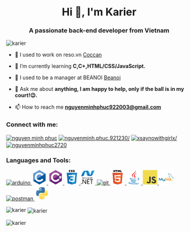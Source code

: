 <h1 align="center">Hi 👋, I'm Karier</h1>
<h3 align="center">A passionate back-end developer from Vietnam</h3>

<p align="left"> <img src="https://komarev.com/ghpvc/?username=karier&label=Profile%20views&color=0e75b6&style=flat" alt="karier" /> </p>

- 🔭 I used to work on reso.vn [Coccan](coccan.com)

- 🌱 I’m currently learning **C,C+,HTML/CSS/JavaScript.**

- 👯 I used to be a manager at BEANOI [Beanoi](beanoi.com)

- 💬 Ask me about **anything, I am happy to help, only if the ball is in my court!😉.**

- 📫 How to reach me **nguyenminhphuc922003@gmail.com**

<h3 align="left">Connect with me:</h3>
<p align="left">
<a href="https://dev.to/nguyen minh phuc" target="blank"><img align="center" src="https://raw.githubusercontent.com/rahuldkjain/github-profile-readme-generator/master/src/images/icons/Social/devto.svg" alt="nguyen minh phuc" height="30" width="40" /></a>
<a href="https://fb.com/nguyenminh.phuc.921230/" target="blank"><img align="center" src="https://raw.githubusercontent.com/rahuldkjain/github-profile-readme-generator/master/src/images/icons/Social/facebook.svg" alt="nguyenminh.phuc.921230/" height="30" width="40" /></a>
<a href="https://instagram.com/xsaynowithgirlx/" target="blank"><img align="center" src="https://raw.githubusercontent.com/rahuldkjain/github-profile-readme-generator/master/src/images/icons/Social/instagram.svg" alt="xsaynowithgirlx/" height="30" width="40" /></a>
<a href="https://www.youtube.com/c/nguyenminhphuc2720" target="blank"><img align="center" src="https://raw.githubusercontent.com/rahuldkjain/github-profile-readme-generator/master/src/images/icons/Social/youtube.svg" alt="nguyenminhphuc2720" height="30" width="40" /></a>
</p>

<h3 align="left">Languages and Tools:</h3>
<p align="left"> <a href="https://www.arduino.cc/" target="_blank" rel="noreferrer"> <img src="https://cdn.worldvectorlogo.com/logos/arduino-1.svg" alt="arduino" width="40" height="40"/> </a> <a href="https://www.cprogramming.com/" target="_blank" rel="noreferrer"> <img src="https://raw.githubusercontent.com/devicons/devicon/master/icons/c/c-original.svg" alt="c" width="40" height="40"/> </a> <a href="https://www.w3schools.com/cs/" target="_blank" rel="noreferrer"> <img src="https://raw.githubusercontent.com/devicons/devicon/master/icons/csharp/csharp-original.svg" alt="csharp" width="40" height="40"/> </a> <a href="https://www.w3schools.com/css/" target="_blank" rel="noreferrer"> <img src="https://raw.githubusercontent.com/devicons/devicon/master/icons/css3/css3-original-wordmark.svg" alt="css3" width="40" height="40"/> </a> <a href="https://dotnet.microsoft.com/" target="_blank" rel="noreferrer"> <img src="https://raw.githubusercontent.com/devicons/devicon/master/icons/dot-net/dot-net-original-wordmark.svg" alt="dotnet" width="40" height="40"/> </a> <a href="https://git-scm.com/" target="_blank" rel="noreferrer"> <img src="https://www.vectorlogo.zone/logos/git-scm/git-scm-icon.svg" alt="git" width="40" height="40"/> </a> <a href="https://www.w3.org/html/" target="_blank" rel="noreferrer"> <img src="https://raw.githubusercontent.com/devicons/devicon/master/icons/html5/html5-original-wordmark.svg" alt="html5" width="40" height="40"/> </a> <a href="https://www.java.com" target="_blank" rel="noreferrer"> <img src="https://raw.githubusercontent.com/devicons/devicon/master/icons/java/java-original.svg" alt="java" width="40" height="40"/> </a> <a href="https://developer.mozilla.org/en-US/docs/Web/JavaScript" target="_blank" rel="noreferrer"> <img src="https://raw.githubusercontent.com/devicons/devicon/master/icons/javascript/javascript-original.svg" alt="javascript" width="40" height="40"/> </a> <a href="https://www.mysql.com/" target="_blank" rel="noreferrer"> <img src="https://raw.githubusercontent.com/devicons/devicon/master/icons/mysql/mysql-original-wordmark.svg" alt="mysql" width="40" height="40"/> </a> <a href="https://postman.com" target="_blank" rel="noreferrer"> <img src="https://www.vectorlogo.zone/logos/getpostman/getpostman-icon.svg" alt="postman" width="40" height="40"/> </a> <a href="https://www.python.org" target="_blank" rel="noreferrer"> <img src="https://raw.githubusercontent.com/devicons/devicon/master/icons/python/python-original.svg" alt="python" width="40" height="40"/> </a> </p>

<p><img align="left" src="https://github-readme-stats.vercel.app/api/top-langs?username=karier&show_icons=true&locale=en&layout=compact" alt="karier" /></p>

<p>&nbsp;<img align="center" src="https://github-readme-stats.vercel.app/api?username=karier&show_icons=true&locale=en" alt="karier" /></p>

<p><img align="center" src="https://github-readme-streak-stats.herokuapp.com/?user=karier&" alt="karier" /></p>
